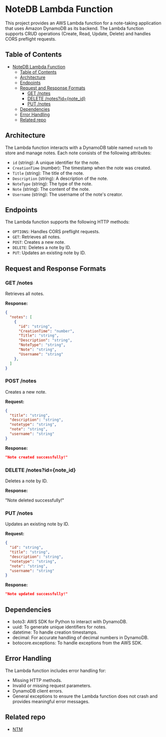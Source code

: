 # NoteDB Lambda Function

This project provides an AWS Lambda function for a note-taking application that uses Amazon DynamoDB as its backend. The Lambda function supports CRUD operations (Create, Read, Update, Delete) and handles CORS preflight requests.

## Table of Contents

- [NoteDB Lambda Function](#notedb-lambda-function)
  - [Table of Contents](#table-of-contents)
  - [Architecture](#architecture)
  - [Endpoints](#endpoints)
  - [Request and Response Formats](#request-and-response-formats)
    - [GET /notes](#get-notes)
    - [DELETE /notes?id={note_id}](#delete-notesidnote_id)
    - [PUT /notes](#put-notes)
  - [Dependencies](#dependencies)
  - [Error Handling](#error-handling)
  - [Related repo](#related-repo)

## Architecture

The Lambda function interacts with a DynamoDB table named `notedb` to store and manage notes. Each note consists of the following attributes:

- `id` (string): A unique identifier for the note.
- `CreationTime` (number): The timestamp when the note was created.
- `Title` (string): The title of the note.
- `Description` (string): A description of the note.
- `NoteType` (string): The type of the note.
- `Note` (string): The content of the note.
- `Username` (string): The username of the note's creator.

## Endpoints

The Lambda function supports the following HTTP methods:

- `OPTIONS`: Handles CORS preflight requests.
- `GET`: Retrieves all notes.
- `POST`: Creates a new note.
- `DELETE`: Deletes a note by ID.
- `PUT`: Updates an existing note by ID.

## Request and Response Formats

### GET /notes

Retrieves all notes.

**Response:**

```json
{
  "notes": [
    {
      "id": "string",
      "CreationTime": "number",
      "Title": "string",
      "Description": "string",
      "NoteType": "string",
      "Note": "string",
      "Username": "string"
    },
  ]
}
```
### POST /notes

Creates a new note.

**Request:**

```json
{
  "title": "string",
  "description": "string",
  "notetype": "string",
  "note": "string",
  "username": "string"
}
````

**Response:**

```json
"Note created successfully!"
```

### DELETE /notes?id={note_id}

Deletes a note by ID.

**Response:**

"Note deleted successfully!"

### PUT /notes

Updates an existing note by ID.

**Request:**

```json
{
  "id": "string",
  "title": "string",
  "description": "string",
  "notetype": "string",
  "note": "string",
  "username": "string"
}
```

**Response:**

```json
"Note updated successfully!"
```

## Dependencies

- boto3: AWS SDK for Python to interact with DynamoDB.
- uuid: To generate unique identifiers for notes.
- datetime: To handle creation timestamps.
- decimal: For accurate handling of decimal numbers in DynamoDB.
- botocore.exceptions: To handle exceptions from the AWS SDK.

## Error Handling

The Lambda function includes error handling for:

- Missing HTTP methods.
- Invalid or missing request parameters.
- DynamoDB client errors.
- General exceptions to ensure the Lambda function does not crash and provides meaningful error messages.

## Related repo

- [NTM](https://github.com/Abdogouhmad/NTM)
